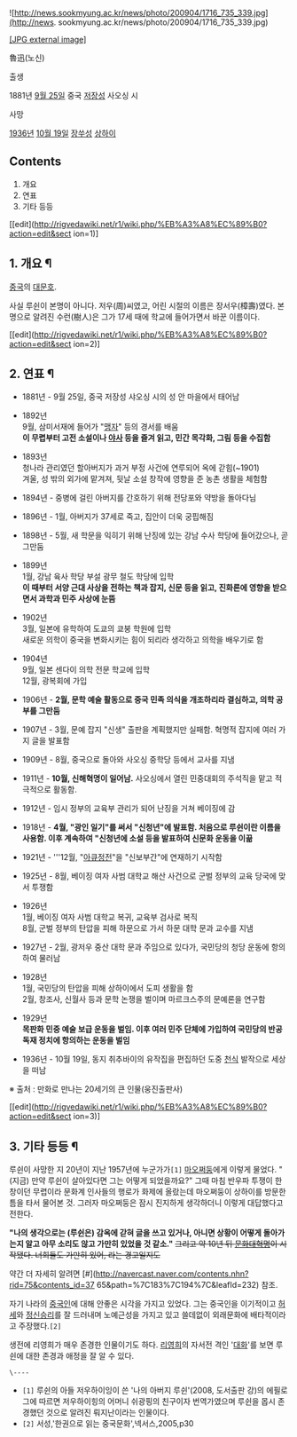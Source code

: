 ![http://news.sookmyung.ac.kr/news/photo/200904/1716_735_339.jpg](http://news.
sookmyung.ac.kr/news/photo/200904/1716_735_339.jpg)

[[JPG external
image]](http://news.sookmyung.ac.kr/news/photo/200904/1716_735_339.jpg)

魯迅(노신)

출생

1881년 [9월 25일](9%EC%9B%94%2025%EC%9D%BC.md) 중국 [저장성](%EC%A0%80%EC%9E%A5%20%EC%84%B1.md) 사오싱 시

사망

[1936년](1936%EB%85%84.md) [10월 19일](10%EC%9B%94%2019%EC%9D%BC.md) [장쑤성](%EC%9E%A5%EC%91%A4%20%EC%84%B1.md)
[상하이](%EC%83%81%ED%95%98%EC%9D%B4.md)

  

## Contents

    

1. 개요 
2. 연표 
3. 기타 등등 

[[edit](http://rigvedawiki.net/r1/wiki.php/%EB%A3%A8%EC%89%B0?action=edit&sect
ion=1)]

## 1. 개요 ¶

[중국](%EC%A4%91%EA%B5%AD.md)의 [대문호](%EB%8C%80%EB%AC%B8%ED%98%B8.md).

  

사실 루쉰이 본명이 아니다. 저우(周)씨였고, 어린 시절의 이름은 장서우(樟壽)였다. 본명으로 알려진 수런(樹人)은 그가 17세 때에 학교에
들어가면서 바꾼 이름이다.

  

[[edit](http://rigvedawiki.net/r1/wiki.php/%EB%A3%A8%EC%89%B0?action=edit&sect
ion=2)]

## 2. 연표 ¶

  * 1881년 - 9월 25일, 중국 저장성 샤오싱 시의 성 안 마을에서 태어남
  * 1892년  
9월, 삼미서재에 들어가 "[맹자](%EB%A7%B9%EC%9E%90.md)" 등의 경서를 배움  
**이 무렵부터 고전 소설이나 [야사](%EC%95%BC%EC%82%AC.md) 등을 즐겨 읽고, 민간 목각화, 그림 등을 수집함**
  * 1893년  
청나라 관리였던 할아버지가 과거 부정 사건에 연루되어 옥에 갇힘(~1901)  
겨울, 성 밖의 외가에 맡겨져, 뒷날 소설 창작에 영향을 준 농촌 생활을 체험함

  * 1894년 - 중병에 걸린 아버지를 간호하기 위해 전당포와 약방을 돌아다님
  * 1896년 - 1월, 아버지가 37세로 죽고, 집안이 더욱 궁핍해짐
  * 1898년 - 5월, 새 학문을 익히기 위해 난징에 있는 강남 수사 학당에 들어갔으나, 곧 그만둠
  * 1899년  
1월, 강남 육사 학당 부설 광무 철도 학당에 입학  
**이 때부터 서양 근대 사상을 전하는 책과 잡지, 신문 등을 읽고, 진화론에 영향을 받으면서 과학과 민주 사상에 눈뜸**
  * 1902년  
3월, 일본에 유학하여 도쿄의 쿄붕 학원에 입학  
새로운 의학이 중국을 변화시키는 힘이 되리라 생각하고 의학을 배우기로 함

  * 1904년  
9월, 일본 센다이 의학 전문 학교에 입학  
12월, 광복회에 가입

  * 1906년 - **2월, 문학 예술 활동으로 중국 민족 의식을 개조하리라 결심하고, 의학 공부를 그만둠**
  * 1907년 - 3월, 문예 잡지 "신생" 출판을 계획했지만 실패함. 혁명적 잡지에 여러 가지 글을 발표함
  * 1909년 - 8월, 중국으로 돌아와 사오싱 중학당 등에서 교사를 지냄
  * 1911년 - **10월, 신해혁명이 일어남.** 사오싱에서 열린 민중대회의 주석직을 맡고 적극적으로 활동함.
  * 1912년 - 임시 정부의 교육부 관리가 되어 난징을 거쳐 베이징에 감
  * 1918년 - **4월, "광인 일기"를 써서 "신청년"에 발표함. 처음으로 루쉰이란 이름을 사용함. 이후 계속하여 "신청년에 소설 등을 발표하여 신문화 운동을 이끎**
  * 1921년 - '''12월, "[아큐정전](%EC%95%84%ED%81%90%EC%A0%95%EC%A0%84.md)"을 "신보부간"에 연재하기 시작함
  * 1925년 - 8월, 베이징 여자 사범 대학교 해산 사건으로 군벌 정부의 교육 당국에 맞서 투쟁함
  * 1926년  
1월, 베이징 여자 사범 대학교 복귀, 교육부 검사로 복직  
8월, 군벌 정부의 탄압을 피해 하문으로 가서 하문 대학 문과 교수를 지냄

  * 1927년 - 2월, 광저우 중산 대학 문과 주임으로 있다가, 국민당의 청당 운동에 항의하여 물러남
  * 1928년  
1월, 국민당의 탄압을 피해 상하이에서 도피 생활을 함  
2월, 창조사, 신월사 등과 문학 논쟁을 벌이며 마르크스주의 문예론을 연구함

  * 1929년  
**목판화 민중 예술 보급 운동을 벌임. 이후 여러 민주 단체에 가입하여 국민당의 반공 독재 정치에 항의하는 운동을 벌임**
  * 1936년 - 10월 19일, 동지 취추바이의 유작집을 편집하던 도중 [천식](%EC%B2%9C%EC%8B%9D.md) 발작으로 세상을 떠남  

※ 출처 : 만화로 만나는 20세기의 큰 인물(웅진출판사)

[[edit](http://rigvedawiki.net/r1/wiki.php/%EB%A3%A8%EC%89%B0?action=edit&sect
ion=3)]

## 3. 기타 등등 ¶

루쉰이 사망한 지 20년이 지난 1957년에 누군가가`[1]`
[마오쩌둥](%EB%A7%88%EC%98%A4%EC%A9%8C%EB%91%A5.md)에게 이렇게 물었다. "(지금) 만약 루쉰이
살아있다면 그는 어떻게 되었을까요?" 그때 마침 반우파 투쟁이 한창이던 무렵이라 문화계 인사들의 행로가 화제에 올랐는데 마오쩌둥이 상하이를
방문한 틈을 타서 물어본 것. 그러자 마오쩌둥은 잠시 진지하게 생각하더니 이렇게 대답했다고 전한다.

  

**"나의 생각으로는 (루쉰은) 감옥에 갇혀 글을 쓰고 있거나, 아니면 상황이 어떻게 돌아가는지 알고 아무 소리도 않고 가만히 있었을 것 같소."** <del>그리고 약 10년 뒤 [문화대혁명](%EB%AC%B8%ED%99%94%EB%8C%80%ED%98%81%EB%AA%85.md)이 시작됐다. 너희들도 가만히 있어, 라는 경고일지도</del>

  

약간 더 자세히 알려면 [#](http://navercast.naver.com/contents.nhn?rid=75&contents_id=37
65&path=%7C183%7C194%7C&leafId=232) 참조.

  

자기 나라의 [중국인](%EC%A4%91%EA%B5%AD%EC%9D%B8.md)에 대해 안좋은 시각을 가지고 있었다. 그는 중국인을
이기적이고 [허세](%ED%97%88%EC%84%B8.md)와
[정신승리](%EC%A0%95%EC%8B%A0%EC%8A%B9%EB%A6%AC.md)를 잘 드러내며 노예근성을 가지고 있고 쓸데없이
외래문화에 배타적이라고 주장했다.`[2]`

  

생전에 리영희가 매우 존경한 인물이기도 하다. [리영희](%EB%A6%AC%EC%98%81%ED%9D%AC.md)의 자서전 격인
'[대화](%EB%8C%80%ED%99%94.md)'를 보면 루쉰에 대한 존경과 애정을 잘 알 수 있다.

`\----`

  * `[1]` 루쉰의 아들 저우하이잉이 쓴 '나의 아버지 루쉰'(2008, 도서출판 강)의 에필로그에 따르면 저우하이힝의 어머니 쉬광핑의 친구이자 번역가였으며 루쉰을 몹시 존경했던 것으로 알려진 뤄지난이라는 인물이다.
  * `[2]` 서성,'한권으로 읽는 중국문화',넥서스,2005,p30

